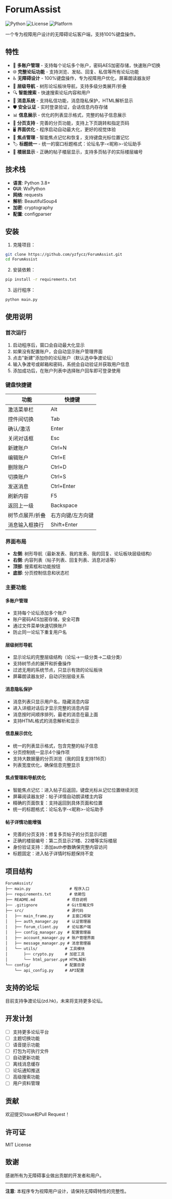 # ForumAssist

![Python](https://img.shields.io/badge/Python-3.8%2B-blue.svg)
![License](https://img.shields.io/badge/License-MIT-green.svg)
![Platform](https://img.shields.io/badge/Platform-Windows-orange.svg)

一个专为视障用户设计的无障碍论坛客户端，支持100%键盘操作。

## 特性

- 🔐 **多账户管理** - 支持每个论坛多个账户，密码AES加密存储，快速账户切换
- 🌐 **完整论坛功能** - 支持浏览、发帖、回复、私信等所有论坛功能
- ♿ **无障碍设计** - 100%键盘操作，专为视障用户优化，屏幕朗读器友好
- 🌳 **层级导航** - 树形论坛板块导航，支持多级分类展开/折叠
- 🔍 **智能搜索** - 快速搜索论坛内容和用户
- 💬 **消息系统** - 支持私信功能，消息隐私保护，HTML解析显示
- 🛡️ **安全认证** - 实时登录验证，会话信息内存存储
- 📊 **信息展示** - 优化的列表显示格式，完整的帖子信息展示
- 🔄 **分页支持** - 完善的分页功能，支持上下页跳转和指定页码
- 🖥️ **界面优化** - 程序启动自动最大化，更好的视觉体验
- 🎯 **焦点管理** - 智能焦点记忆和恢复，支持键盘光标位置记忆
- 🏷️ **标题统一** - 统一的窗口标题格式：论坛名字-<昵称>-论坛助手
- 📝 **楼层显示** - 正确的帖子楼层显示，支持多页帖子的实际楼层编号

## 技术栈

- **语言**: Python 3.8+
- **GUI**: WxPython
- **网络**: requests
- **解析**: BeautifulSoup4
- **加密**: cryptography
- **配置**: configparser

## 安装

1. 克隆项目：
```bash
git clone https://github.com/yzfycz/ForumAssist.git
cd ForumAssist
```

2. 安装依赖：
```bash
pip install -r requirements.txt
```

3. 运行程序：
```bash
python main.py
```

## 使用说明

### 首次运行

1. 启动程序后，窗口会自动最大化显示
2. 如果没有配置账户，会自动显示账户管理界面
3. 点击"新建"添加你的论坛账户（默认选中争渡论坛）
4. 输入争渡号或邮箱和密码，系统会自动验证并获取用户信息
5. 添加成功后，在账户列表中选择账户回车即可登录使用

### 键盘快捷键

| 功能 | 快捷键 |
|------|--------|
| 激活菜单栏 | Alt |
| 控件间切换 | Tab |
| 确认/激活 | Enter |
| 关闭对话框 | Esc |
| 新建账户 | Ctrl+N |
| 编辑账户 | Ctrl+E |
| 删除账户 | Ctrl+D |
| 切换账户 | Ctrl+S |
| 发送消息 | Ctrl+Enter |
| 刷新内容 | F5 |
| 返回上一级 | Backspace |
| 树节点展开/折叠 | 右方向键/左方向键 |
| 消息输入框换行 | Shift+Enter |

### 界面布局

- **左侧**: 树形导航（最新发表、我的发表、我的回复、论坛板块层级结构）
- **右侧**: 内容列表（帖子列表、回复列表、消息对话等）
- **顶部**: 搜索框和功能按钮
- **底部**: 分页控制信息和状态栏

### 主要功能

#### 多账户管理
- 支持每个论坛添加多个账户
- 账户密码AES加密存储，安全可靠
- 通过文件菜单快速切换账户
- 防止同一论坛下重复用户名

#### 层级树形导航
- 显示论坛的完整层级结构（论坛→一级分类→二级分类）
- 支持树节点的展开和折叠操作
- 过滤无用的系统节点，只显示有效的论坛板块
- 屏幕朗读器友好，自动识别层级关系

#### 消息隐私保护
- 消息列表只显示用户名，隐藏消息内容
- 进入详细对话后才显示完整的消息内容
- 消息按时间顺序排列，最老的消息在最上面
- 支持HTML格式的消息解析和显示

#### 信息展示优化
- 统一的列表显示格式，包含完整的帖子信息
- 分页控制统一显示4个操作项
- 支持大数据量的分页浏览（我的回复支持116页）
- 列表宽度优化，确保信息完整显示

#### 焦点管理和导航优化
- 智能焦点记忆：进入帖子后返回，键盘光标从记忆位置继续浏览
- 屏幕阅读器友好：帖子详情自动朗读楼主内容
- 精确的页面恢复：支持返回到具体页面和位置
- 统一的标题格式：论坛名字-<昵称>-论坛助手

#### 帖子详情功能增强
- 完善的分页支持：修复多页帖子的分页显示问题
- 正确的楼层编号：第二页显示21楼、22楼等实际楼层
- 身份验证支持：添加auth参数确保完整内容访问
- 标题固定：进入帖子详情时标题保持不变

## 项目结构

```
ForumAssist/
├── main.py                 # 程序入口
├── requirements.txt        # 依赖包
├── README.md              # 项目说明
├── .gitignore             # Git忽略文件
├── src/                   # 源代码
│   ├── main_frame.py      # 主窗口框架
│   ├── auth_manager.py    # 认证管理器
│   ├── forum_client.py    # 论坛客户端
│   ├── config_manager.py  # 配置管理器
│   ├── account_manager.py # 账户管理界面
│   ├── message_manager.py # 消息管理器
│   └── utils/            # 工具模块
│       ├── crypto.py     # 加密工具
│       └── html_parser.py# HTML解析
└── config/               # 配置目录
    └── api_config.py     # API配置
```

## 支持的论坛

目前支持争渡论坛(zd.hk)，未来将支持更多论坛。

## 开发计划

- [ ] 支持更多论坛平台
- [ ] 主题切换功能
- [ ] 语音提示功能
- [ ] 打包为可执行文件
- [ ] 自动更新功能
- [ ] 离线消息缓存
- [ ] 论坛通知推送
- [ ] 高级搜索功能
- [ ] 用户资料管理

## 贡献

欢迎提交Issue和Pull Request！

## 许可证

MIT License

## 致谢

感谢所有为无障碍事业做出贡献的开发者和用户。

---

**注意**: 本程序专为视障用户设计，请保持无障碍特性的完整性。
